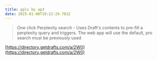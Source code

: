 ```yaml
---
title: pplx by ap3
date: 2025-01-08T19:22:29.781Z
---
```

    
> One click Perplexity search - Uses Draft's contents to pre-fill a perplexity query and triggers. The web app will use the default, pro search must be previously used

[https://directory.getdrafts.com/a/2W0](https://directory.getdrafts.com/a/2W0)
